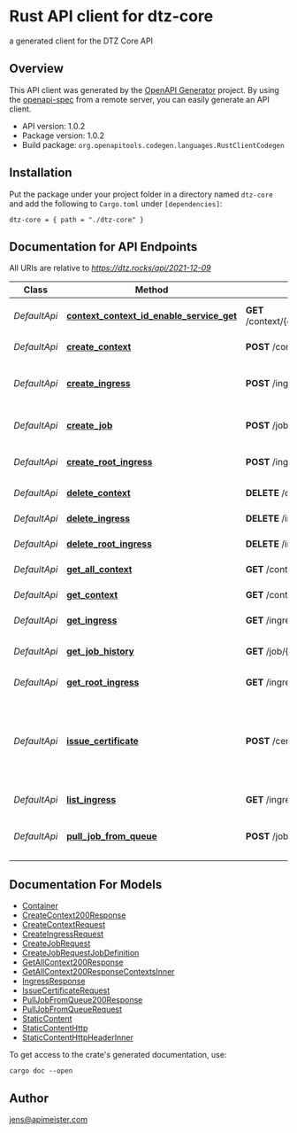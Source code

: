 # Rust API client for dtz-core

a generated client for the DTZ Core API


## Overview

This API client was generated by the [OpenAPI Generator](https://openapi-generator.tech) project.  By using the [openapi-spec](https://openapis.org) from a remote server, you can easily generate an API client.

- API version: 1.0.2
- Package version: 1.0.2
- Build package: `org.openapitools.codegen.languages.RustClientCodegen`

## Installation

Put the package under your project folder in a directory named `dtz-core` and add the following to `Cargo.toml` under `[dependencies]`:

```
dtz-core = { path = "./dtz-core" }
```

## Documentation for API Endpoints

All URIs are relative to *https://dtz.rocks/api/2021-12-09*

Class | Method | HTTP request | Description
------------ | ------------- | ------------- | -------------
*DefaultApi* | [**context_context_id_enable_service_get**](docs/DefaultApi.md#context_context_id_enable_service_get) | **GET** /context/{context_id}/enableService | enable service for context
*DefaultApi* | [**create_context**](docs/DefaultApi.md#create_context) | **POST** /context | create new context
*DefaultApi* | [**create_ingress**](docs/DefaultApi.md#create_ingress) | **POST** /ingress/{domain}/{uri} | create static content for ingress
*DefaultApi* | [**create_job**](docs/DefaultApi.md#create_job) | **POST** /job/{job_id} | create job for async execution
*DefaultApi* | [**create_root_ingress**](docs/DefaultApi.md#create_root_ingress) | **POST** /ingress/{domain}/ | create or update ingress
*DefaultApi* | [**delete_context**](docs/DefaultApi.md#delete_context) | **DELETE** /context/{context_id} | delete context
*DefaultApi* | [**delete_ingress**](docs/DefaultApi.md#delete_ingress) | **DELETE** /ingress/{domain}/{uri} | delete ingress
*DefaultApi* | [**delete_root_ingress**](docs/DefaultApi.md#delete_root_ingress) | **DELETE** /ingress/{domain}/ | delete ingress
*DefaultApi* | [**get_all_context**](docs/DefaultApi.md#get_all_context) | **GET** /context | get all contexts
*DefaultApi* | [**get_context**](docs/DefaultApi.md#get_context) | **GET** /context/{context_id} | get context information
*DefaultApi* | [**get_ingress**](docs/DefaultApi.md#get_ingress) | **GET** /ingress/{domain}/{uri} | get ingress for '/' path
*DefaultApi* | [**get_job_history**](docs/DefaultApi.md#get_job_history) | **GET** /job/{job_id} | get execution history
*DefaultApi* | [**get_root_ingress**](docs/DefaultApi.md#get_root_ingress) | **GET** /ingress/{domain}/ | get ingress for '/' path
*DefaultApi* | [**issue_certificate**](docs/DefaultApi.md#issue_certificate) | **POST** /certificate | issue a certificate, the certificate will only be issued on the first name.
*DefaultApi* | [**list_ingress**](docs/DefaultApi.md#list_ingress) | **GET** /ingress | list all ingress
*DefaultApi* | [**pull_job_from_queue**](docs/DefaultApi.md#pull_job_from_queue) | **POST** /job | pull one job from the async job queue


## Documentation For Models

 - [Container](docs/Container.md)
 - [CreateContext200Response](docs/CreateContext200Response.md)
 - [CreateContextRequest](docs/CreateContextRequest.md)
 - [CreateIngressRequest](docs/CreateIngressRequest.md)
 - [CreateJobRequest](docs/CreateJobRequest.md)
 - [CreateJobRequestJobDefinition](docs/CreateJobRequestJobDefinition.md)
 - [GetAllContext200Response](docs/GetAllContext200Response.md)
 - [GetAllContext200ResponseContextsInner](docs/GetAllContext200ResponseContextsInner.md)
 - [IngressResponse](docs/IngressResponse.md)
 - [IssueCertificateRequest](docs/IssueCertificateRequest.md)
 - [PullJobFromQueue200Response](docs/PullJobFromQueue200Response.md)
 - [PullJobFromQueueRequest](docs/PullJobFromQueueRequest.md)
 - [StaticContent](docs/StaticContent.md)
 - [StaticContentHttp](docs/StaticContentHttp.md)
 - [StaticContentHttpHeaderInner](docs/StaticContentHttpHeaderInner.md)


To get access to the crate's generated documentation, use:

```
cargo doc --open
```

## Author

jens@apimeister.com

